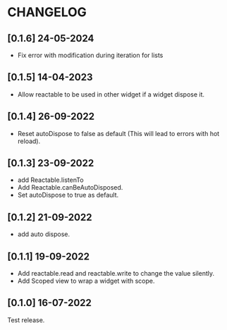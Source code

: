 # CHANGELOG

## [0.1.6] 24-05-2024

- Fix error with modification during iteration for lists 

## [0.1.5] 14-04-2023

- Allow reactable to be used in other widget if a widget dispose it.

## [0.1.4] 26-09-2022

- Reset autoDispose to false as default (This will lead to errors with hot reload).

## [0.1.3] 23-09-2022

- add Reactable.listenTo
- Add Reactable.canBeAutoDisposed.
- Set autoDispose to true as default.

## [0.1.2] 21-09-2022

- add auto dispose.

## [0.1.1] 19-09-2022

- Add reactable.read and reactable.write to change the value silently.
- Add Scoped view to wrap a widget with scope.

## [0.1.0] 16-07-2022

Test release.
